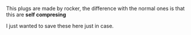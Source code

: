 This plugs are made by rocker, the difference with the normal ones is that this are **self compresing**

I just wanted to save these here just in case.

